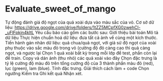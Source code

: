 # Evaluate_sweet_of_mango
Tự động đánh giá độ ngọt của quả xoài dựa vào màu sắc của vỏ. Cơ sở dữ liệu: https://drive.google.com/drive/folders/1tZZ5MCpfXG0zwehCl-_uFlFpkjn4kltL
Yêu cầu báo cáo gồm các bước sau:
Giới thiệu bài toán
Mô tả dữ liệu
Thực hiện chuẩn hoá dữ liệu: đưa tất cả ảnh về cùng một kích thước. Tiến hành gán nhãn dữ liệu: quả chua/quả ngọt, với giả sử độ ngọt của xoài phụ thuộc vào sắc màu đỏ trong vỏ (cường độ đỏ càng cao thì quả càng ngọt, và ngược lại
Chọn 1 quả xoài bất kỳ trong mỗi lớp để test, phần còn lại để train. Copy và dán ảnh (thu nhỏ) các quả xoài vào đây
Chọn đặc trưng là tỷ lệ cường độ màu đỏ trên tổng cường độ của 3 thành phần màu đỏ (red), lục (green), lam (blue). Tính đặc trưng. Giải thích cách làm + code
Chọn ngưỡng
Kiểm tra
Ghi kết quả
Nhận xét.
